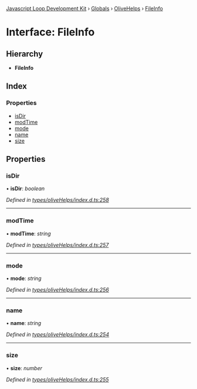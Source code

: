 [Javascript Loop Development Kit](../README.md) › [Globals](../globals.md) › [OliveHelps](../modules/olivehelps.md) › [FileInfo](olivehelps.fileinfo.md)

# Interface: FileInfo

## Hierarchy

* **FileInfo**

## Index

### Properties

* [isDir](olivehelps.fileinfo.md#isdir)
* [modTime](olivehelps.fileinfo.md#modtime)
* [mode](olivehelps.fileinfo.md#mode)
* [name](olivehelps.fileinfo.md#name)
* [size](olivehelps.fileinfo.md#size)

## Properties

###  isDir

• **isDir**: *boolean*

*Defined in [types/oliveHelps/index.d.ts:258](https://github.com/open-olive/loop-development-kit/blob/ba5f0aac/ldk/javascript/src/types/oliveHelps/index.d.ts#L258)*

___

###  modTime

• **modTime**: *string*

*Defined in [types/oliveHelps/index.d.ts:257](https://github.com/open-olive/loop-development-kit/blob/ba5f0aac/ldk/javascript/src/types/oliveHelps/index.d.ts#L257)*

___

###  mode

• **mode**: *string*

*Defined in [types/oliveHelps/index.d.ts:256](https://github.com/open-olive/loop-development-kit/blob/ba5f0aac/ldk/javascript/src/types/oliveHelps/index.d.ts#L256)*

___

###  name

• **name**: *string*

*Defined in [types/oliveHelps/index.d.ts:254](https://github.com/open-olive/loop-development-kit/blob/ba5f0aac/ldk/javascript/src/types/oliveHelps/index.d.ts#L254)*

___

###  size

• **size**: *number*

*Defined in [types/oliveHelps/index.d.ts:255](https://github.com/open-olive/loop-development-kit/blob/ba5f0aac/ldk/javascript/src/types/oliveHelps/index.d.ts#L255)*

